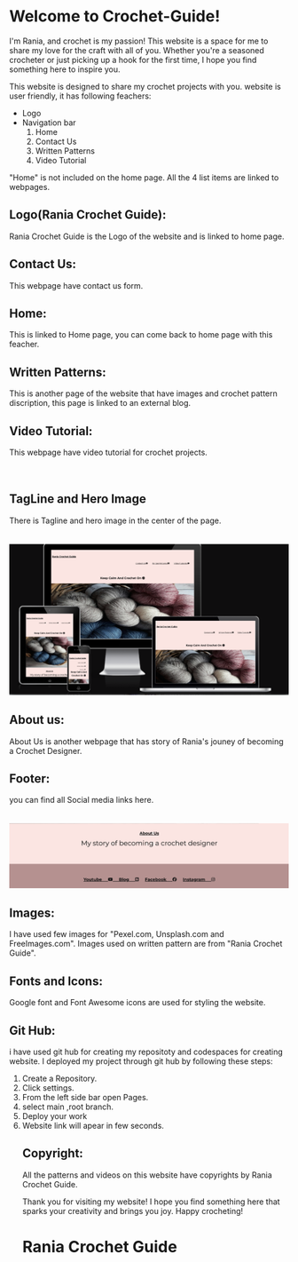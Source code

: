 <h1>Welcome to Crochet-Guide!</h1>


I'm Rania, and crochet is my passion! This website is a space for me to share my love for the craft with all of you. Whether you're a seasoned crocheter or just picking up a hook for the first time, I hope you find something here to inspire you.

This website is designed to share my crochet projects with you.
website is user friendly, it has following feachers:
<ul>
<li>Logo</li>
<li>Navigation bar
<ol>
<li>Home</li>
<li>Contact Us</li>
<li>Written Patterns</li>
<li>Video Tutorial</li></ol></li></ul>
"Home" is not included on the home page. All the 4 list items are linked to webpages.
<h2>Logo(Rania Crochet Guide):</h2> Rania Crochet Guide is the Logo of the website and is linked to home page.
<h2>Contact Us:</h2> This webpage have contact us form.
<h2>Home:</h2> This is linked to Home page, you can come back to home page with this feacher.
<h2>Written Patterns:</h2>This is another page of the website that have images and  crochet pattern discription, this page is linked to an external blog.
<h2>Video Tutorial:</h2> This  webpage  have video tutorial for crochet projects.
<br>
<br>
<br>
<h2>TagLine and Hero Image</h2>There is Tagline and hero image in the center of the page.
<br>
<br>
<br>
<img src="assets/images/Screenshot 2024-04-30 at 21.08.37.png"> 

<h2>About us:</h2> About Us is another webpage that has story of Rania's jouney of becoming  a Crochet Designer.
<h2>Footer:</h2> you can find all Social media links here. 
<br>
<br>
<br>
<img src="assets/images/footer.png">

<h2>Images:</h2>I have used few images for "Pexel.com, Unsplash.com and FreeImages.com". Images used on written pattern are from "Rania Crochet Guide".

<h2>Fonts and Icons:</h2> Google font and Font Awesome icons are used for styling the website.

<h2>Git Hub:</h2> i have used git hub for creating my repositoty and codespaces for creating website. I deployed my project through git hub by following these steps:
<ol>
<li>Create a Repository.</li>
<li> Click settings. </li>
<li> From the left side bar  open Pages.</li>
<li>select main ,root branch.</li>
<li> Deploy your work</li>
<li>Website link will apear in few seconds.</li>



<h2>Copyright:</h2>

All the patterns and videos on this website have copyrights by Rania Crochet Guide. 



Thank you for visiting my website! I hope you find something here that sparks your creativity and brings you joy. Happy crocheting!








<h1>Rania Crochet Guide</h1>
